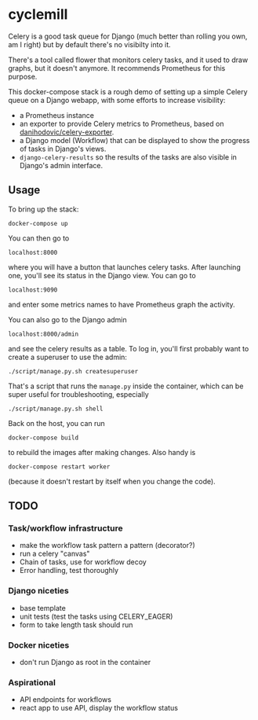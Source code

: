 cyclemill
=========

Celery is a good task queue for Django (much better than rolling
you own, am I right) but by default there's no visibilty into it.

There's a tool called flower that monitors celery tasks, and it
used to draw graphs, but it doesn't anymore.  It recommends
Prometheus for this purpose.

This docker-compose stack is a rough demo of setting up a simple Celery
queue on a Django webapp, with some efforts to increase visibility:

*   a Prometheus instance
*   an exporter to provide Celery metrics to Prometheus,
    based on [danihodovic/celery-exporter](https://github.com/danihodovic/celery-exporter/).
*   a Django model (Workflow) that can be displayed to
    show the progress of tasks in Django's views.
*   `django-celery-results` so the results of the tasks are also
    visible in Django's admin interface.

Usage
-----

To bring up the stack:

    docker-compose up

You can then go to

    localhost:8000

where you will have a button that launches celery tasks.  After
launching one, you'll see its status in the Django view.  You
can go to

    localhost:9090

and enter some metrics names to have Prometheus graph the
activity.

You can also go to the Django admin

    localhost:8000/admin

and see the celery results as a table.  To log in, you'll
first probably want to create a superuser to use the admin:

    ./script/manage.py.sh createsuperuser

That's a script that runs the `manage.py` inside the container,
which can be super useful for troubleshooting, especially

    ./script/manage.py.sh shell

Back on the host, you can run

    docker-compose build

to rebuild the images after making changes.  Also handy is

    docker-compose restart worker

(because it doesn't restart by itself when you change the code).

TODO
----

### Task/workflow infrastructure

*   make the workflow task pattern a pattern (decorator?)
*   run a celery "canvas"
*   Chain of tasks, use for workflow decoy
*   Error handling, test thoroughly 

### Django niceties

*   base template
*   unit tests (test the tasks using CELERY_EAGER)
*   form to take length task should run

### Docker niceties

*   don't run Django as root in the container

### Aspirational

*   API endpoints for workflows
*   react app to use API, display the workflow status
